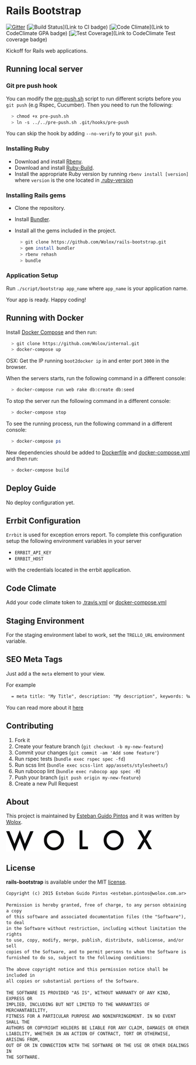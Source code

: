 Rails Bootstrap
===============

[![Gitter](https://badges.gitter.im/Join%20Chat.svg)](https://gitter.im/Wolox/rails-bootstrap?utm_source=badge&utm_medium=badge&utm_campaign=pr-badge&utm_content=badge)
[![Build Status]()](Link to CI badge)
[![Code Climate]()](Link to CodeClimate GPA badge)
[![Test Coverage]()](Link to CodeClimate Test coverage badge)

Kickoff for Rails web applications.

## Running local server

### Git pre push hook

You can modify the [pre-push.sh](pre-push.sh) script to run different scripts before you `git push` (e.g Rspec, Cucumber). Then you need to run the following:

  ```bash
    > chmod +x pre-push.sh
    > ln -s ../../pre-push.sh .git/hooks/pre-push
  ```

You can skip the hook by adding `--no-verify` to your `git push`.

### Installing Ruby

- Download and install [Rbenv](https://github.com/sstephenson/rbenv).
- Download and install [Ruby-Build](https://github.com/sstephenson/ruby-build).
- Install the appropriate Ruby version by running `rbenv install [version]` where `version` is the one located in [.ruby-version](.ruby-version)

### Installing Rails gems

- Clone the repository.
- Install [Bundler](http://bundler.io/).
- Install all the gems included in the project.

  ```bash
    > git clone https://github.com/Wolox/rails-bootstrap.git
    > gem install bundler
    > rbenv rehash
    > bundle
  ```

### Application Setup

Run `./script/bootstrap app_name` where `app_name` is your application name.

Your app is ready. Happy coding!

## Running with Docker

Install [Docker Compose](https://docs.docker.com/compose/install/) and then run:

  ```bash
    > git clone https://github.com/Wolox/internal.git
    > docker-compose up
  ```

OSX: Get the IP running `boot2docker ip` in and enter port `3000` in the browser.

When the servers starts, run the following command in a different console:

  ```bash
    > docker-compose run web rake db:create db:seed
  ```

To stop the server run the following command in a different console:

  ```bash
    > docker-compose stop
  ```
To see the running process, run the following command in a different console:

  ```bash
    > docker-compose ps
  ```

New dependencies should be added to [Dockerfile](Dockerfile) and [docker-compose.yml](docker-compose.yml) and then run:

  ```bash
    > docker-compose build
  ```

## Deploy Guide

No deploy configuration yet.

## Errbit Configuration

`Errbit` is used for exception errors report. To complete this configuration setup the following environment variables in your server
- `ERRBIT_API_KEY`
- `ERRBIT_HOST`

with the credentials located in the errbit application.

## Code Climate

Add your code climate token to [.travis.yml](.travis.yml#L7) or [docker-compose.yml](docker-compose.yml)

## Staging Environment

For the staging environment label to work, set the `TRELLO_URL` environment variable.

## SEO Meta Tags

Just add a the `meta` element to your view.

For example

```html
  = meta title: "My Title", description: "My description", keywords: %w(keyword1 keyword2)
```

You can read more about it [here](https://github.com/lassebunk/metamagic)

## Contributing

1. Fork it
2. Create your feature branch (`git checkout -b my-new-feature`)
3. Commit your changes (`git commit -am 'Add some feature'`)
4. Run rspec tests (`bundle exec rspec spec -fd`)
5. Run scss lint (`bundle exec scss-lint app/assets/stylesheets/`)
6. Run rubocop lint (`bundle exec rubocop app spec -R`)
7. Push your branch (`git push origin my-new-feature`)
8. Create a new Pull Request

## About

This project is maintained by [Esteban Guido Pintos](https://github.com/epintos) and it was written by [Wolox](http://www.wolox.com.ar).

![Wolox](https://raw.githubusercontent.com/Wolox/press-kit/master/logos/logo_banner.png)

## License

**rails-bootstrap** is available under the MIT [license](LICENSE).

    Copyright (c) 2015 Esteban Guido Pintos <esteban.pintos@wolox.com.ar>

    Permission is hereby granted, free of charge, to any person obtaining a copy
    of this software and associated documentation files (the "Software"), to deal
    in the Software without restriction, including without limitation the rights
    to use, copy, modify, merge, publish, distribute, sublicense, and/or sell
    copies of the Software, and to permit persons to whom the Software is
    furnished to do so, subject to the following conditions:

    The above copyright notice and this permission notice shall be included in
    all copies or substantial portions of the Software.

    THE SOFTWARE IS PROVIDED "AS IS", WITHOUT WARRANTY OF ANY KIND, EXPRESS OR
    IMPLIED, INCLUDING BUT NOT LIMITED TO THE WARRANTIES OF MERCHANTABILITY,
    FITNESS FOR A PARTICULAR PURPOSE AND NONINFRINGEMENT. IN NO EVENT SHALL THE
    AUTHORS OR COPYRIGHT HOLDERS BE LIABLE FOR ANY CLAIM, DAMAGES OR OTHER
    LIABILITY, WHETHER IN AN ACTION OF CONTRACT, TORT OR OTHERWISE, ARISING FROM,
    OUT OF OR IN CONNECTION WITH THE SOFTWARE OR THE USE OR OTHER DEALINGS IN
    THE SOFTWARE.
